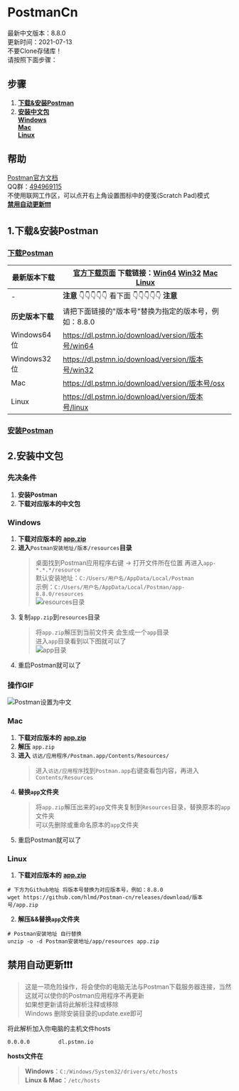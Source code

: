 # PostmanCn
最新中文版本：8.8.0  
更新时间：2021-07-13  
不要Clone存储库！  
请按照下面步骤：

## 步骤
1. [**下载&安装Postman**](#1下载安装postman)
2. [**安装中文包**](#2安装中文包)  
   [**Windows**](#Windows)  
   [**Mac**](#Mac)  
   [**Linux**](#Linux)

## 帮助
[Postman官方文档](https://learning.postman.com/docs)  
QQ群：[494969115](https://jq.qq.com/?_wv=1027&k=WAheqTCx)  
不使用联网工作区，可以点开右上角设置图标中的便笺(Scratch Pad)模式  
[**禁用自动更新❗❗❗**](#禁用自动更新)


## 1.下载&安装Postman
### [下载Postman](https://www.postman.com/downloads/)
|最新版本下载|[官方下载页面](https://www.postman.com/downloads/) 下载链接：[Win64](https://dl.pstmn.io/download/latest/win64)  [Win32](https://dl.pstmn.io/download/latest/win32)  [Mac](https://dl.pstmn.io/download/latest/osx)  [Linux](https://dl.pstmn.io/download/latest/linux)  |
|---|---|
|-|**注意** 👇👇👇👇👇 看下面 👇👇👇👇👇 **注意**|
|**历史版本下载**|请把下面链接的"版本号"替换为指定的版本号，例如：8.8.0|
|Windows64位|https://dl.pstmn.io/download/version/版本号/win64|
|Windows32位|https://dl.pstmn.io/download/version/版本号/win32|
|Mac|https://dl.pstmn.io/download/version/版本号/osx|
|Linux|https://dl.pstmn.io/download/version/版本号/linux|

### [安装Postman](https://learning.postman.com/docs/getting-started/installation-and-updates/)


## 2.安装中文包

### 先决条件
1. **安装Postman**
2. **下载对应版本的中文包**

### Windows
1. **下载对应版本的** [**app.zip**](https://gitee.com/hlmd/PostmanCn/releases)
2. **进入**`Postman安装地址/版本/resources`**目录**
   > 桌面找到Postman应用程序右键 -> 打开文件所在位置 再进入`app-*.*.*/resource`  
   > 默认安装地址：`C:/Users/用户名/AppData/Local/Postman`  
   > 示例：`C:/Users/用户名/AppData/Local/Postman/app-8.8.0/resources`  
   > ![resources目录](https://user-images.githubusercontent.com/45023268/125588720-0ba27b65-26cc-47ce-9c1f-8e456797be09.png)
3. 复制`app.zip`到`resources`目录
   > 将`app.zip`解压到当前文件夹 会生成一个`app`目录  
   > 进入`app`目录看到以下图就可以了  
   > ![app目录](https://user-images.githubusercontent.com/45023268/125589699-3435c048-fd90-437a-8d74-35a9923ef4be.png)
4. 重启Postman就可以了

### 操作GIF
![Postman设置为中文](https://user-images.githubusercontent.com/45023268/119171249-e84aa980-ba96-11eb-8c84-28c65c7d0f6e.gif)


### Mac
1. **下载对应版本的** [**app.zip**](https://gitee.com/hlmd/PostmanCn/releases)
2. **解压** `app.zip`
3. **进入** `访达/应用程序/Postman.app/Contents/Resources/`
   > 进入`访达/应用程序`找到`Postman.app`右键查看包内容，再进入`Contents/Resources`
4. **替换`app`文件夹**
   > 将`app.zip`解压出来的`app`文件夹复制到`Resources`目录，替换原本的`app`文件夹  
   > 可以先删除或重命名原本的`app`文件夹
5. 重启Postman就可以了

### Linux
1. **下载对应版本的** [**app.zip**](https://gitee.com/hlmd/PostmanCn/releases)
```shell
# 下方为Github地址 将版本号替换为对应版本号，例如：8.8.0
wget https://github.com/hlmd/Postman-cn/releases/download/版本号/app.zip
```
2. **解压&&替换`app`文件夹**
```shell
# Postman安装地址 自行替换
unzip -o -d Postman安装地址/app/resources app.zip
```

## 禁用自动更新❗❗❗
> 这是一项危险操作，将会使你的电脑无法与Postman下载服务器连接，当然这就可以使你的Postman应用程序不再更新  
> 如果想更新请将此解析注释或移除  
> Windows 删除安装目录的update.exe即可

将此解析加入你电脑的主机文件hosts
```
0.0.0.0         dl.pstmn.io
```
**hosts文件在**
> **Windows**：`C:/Windows/System32/drivers/etc/hosts`  
> **Linux & Mac**：`/etc/hosts`



